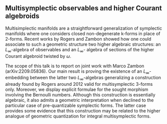 ## Multisymplectic observables and higher Courant algebroids

Multisimplectic manifolds are a straightforward generalization of symplectic manifolds where one considers closed non-degenerate k-forms in place of 2-forms. 
Recent works by Rogers and Zambon showed how one could associate to such a geometric structure two higher algebraic structures: an $L_{\infty}$-algebra of observables and an $L_{\infty}$- algebra of sections of the higher Courant algebroid twisted by $\omega$. 

The scope of this talk is to report on joint work with Marco Zambon (arXiv:2209.05836).
Our main result is proving the existence of an $L_{\infty}$-embedding between the latter two $L_\infty$-algebras generalizing a construction already found by Rogers around 2012 valid for multisymplectic 3-forms only. Moreover, we display explicit formulae for the sought morphism involving the Bernoulli numbers. 
Although this construction is essentially algebraic, it also admits a geometric interpretation when declined to the particular case of pre-quantizable symplectic forms. The latter case provides some evidence that this construction may be related to the higher analogue of geometric quantization for integral multisymplectic forms. 
